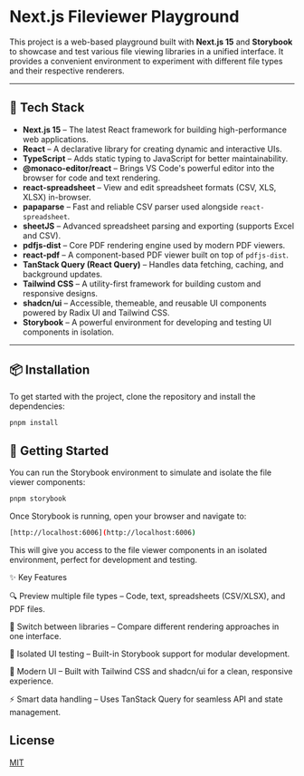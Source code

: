 # Next.js Fileviewer Playground

This project is a web-based playground built with **Next.js 15** and **Storybook** to showcase and test various file viewing libraries in a unified interface. It provides a convenient environment to experiment with different file types and their respective renderers.

---

## 🧩 Tech Stack

- **Next.js 15** – The latest React framework for building high-performance web applications.
- **React** – A declarative library for creating dynamic and interactive UIs.
- **TypeScript** – Adds static typing to JavaScript for better maintainability.
- **@monaco-editor/react** – Brings VS Code's powerful editor into the browser for code and text rendering.
- **react-spreadsheet** – View and edit spreadsheet formats (CSV, XLS, XLSX) in-browser.
- **papaparse** – Fast and reliable CSV parser used alongside `react-spreadsheet`.
- **sheetJS** – Advanced spreadsheet parsing and exporting (supports Excel and CSV).
- **pdfjs-dist** – Core PDF rendering engine used by modern PDF viewers.
- **react-pdf** – A component-based PDF viewer built on top of `pdfjs-dist`.
- **TanStack Query (React Query)** – Handles data fetching, caching, and background updates.
- **Tailwind CSS** – A utility-first framework for building custom and responsive designs.
- **shadcn/ui** – Accessible, themeable, and reusable UI components powered by Radix UI and Tailwind CSS.
- **Storybook** – A powerful environment for developing and testing UI components in isolation.

---

## 📦 Installation

To get started with the project, clone the repository and install the dependencies:

```bash
pnpm install
```

## 🚀 Getting Started

You can run the Storybook environment to simulate and isolate the file viewer components:

```bash
pnpm storybook
```

Once Storybook is running, open your browser and navigate to:

```bash
[http://localhost:6006](http://localhost:6006)
```

This will give you access to the file viewer components in an isolated environment, perfect for development and testing.

✨ Key Features

🔍 Preview multiple file types – Code, text, spreadsheets (CSV/XLSX), and PDF files.

🔄 Switch between libraries – Compare different rendering approaches in one interface.

🧪 Isolated UI testing – Built-in Storybook support for modular development.

🎨 Modern UI – Built with Tailwind CSS and shadcn/ui for a clean, responsive experience.

⚡ Smart data handling – Uses TanStack Query for seamless API and state management.

## License

[MIT](./LICENSE)
